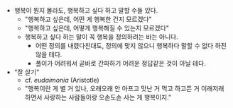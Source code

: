 - 행복이 뭔지 몰라도, 행복하고 싶다 하고 말할 수들 있다.
	- "행복하고 싶은데, 어떤 게 행복한 건지 모르겠다"
	- "행복하고 싶은데, 어떻게 행복해질 수 있는지 모르겠다"
	- 행복하고 싶다 하는 말이 꼭 행복을 정의하려는 바는 아니다.
		- 어떤 정의를 내렸다친대도, 정의에 맞지 않으니 행복하다 말할 수 없다 하진 않을 테다.
		- 풀이가 어려워서 곧바로 간파하기 어려운 정답같은 것이 아닐 테다.
- "잘 살기"
	- cf. *eudaimonia* (Aristotle)
	- "행복이란 게 별 거 있나, 오래오래 안 아프고 맛난 거 먹고 하고픈 거 이래저래 하면서 사랑하는 사람들이랑 오손도손 사는 게 행복이지."